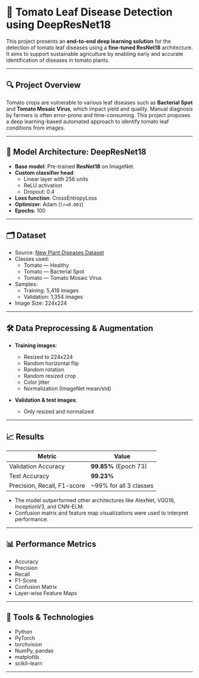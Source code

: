 # 🍅 Tomato Leaf Disease Detection using DeepResNet18

This project presents an **end-to-end deep learning solution** for the detection of tomato leaf diseases using a **fine-tuned ResNet18** architecture. It aims to support sustainable agriculture by enabling early and accurate identification of diseases in tomato plants.

---

## 🔍 Project Overview

Tomato crops are vulnerable to various leaf diseases such as **Bacterial Spot** and **Tomato Mosaic Virus**, which impact yield and quality. Manual diagnosis by farmers is often error-prone and time-consuming. This project proposes a deep learning-based automated approach to identify tomato leaf conditions from images.

---

## 🧠 Model Architecture: DeepResNet18

- **Base model**: Pre-trained **ResNet18** on ImageNet.
- **Custom classifier head**:
  - Linear layer with 256 units
  - ReLU activation
  - Dropout: 0.4
- **Loss function**: CrossEntropyLoss
- **Optimizer**: Adam (`lr=0.001`)
- **Epochs**: 100

---

## 🗂️ Dataset

- Source: [New Plant Diseases Dataset](https://www.kaggle.com/datasets/vipoooool/new-plant-diseases-dataset)
- Classes used:
  - Tomato — Healthy
  - Tomato — Bacterial Spot
  - Tomato — Tomato Mosaic Virus
- Samples:
  - Training: 5,418 images
  - Validation: 1,354 images
- Image Size: 224x224

---

## 🛠️ Data Preprocessing & Augmentation

- **Training images**:
  - Resized to 224x224
  - Random horizontal flip
  - Random rotation
  - Random resized crop
  - Color jitter
  - Normalization (ImageNet mean/std)
  
- **Validation & test images**:
  - Only resized and normalized

---

## 📈 Results

| Metric     | Value        |
|------------|--------------|
| Validation Accuracy | **99.85%** (Epoch 73) |
| Test Accuracy       | **99.23%** |
| Precision, Recall, F1-score | ~99% for all 3 classes |

- The model outperformed other architectures like AlexNet, VGG16, InceptionV3, and CNN-ELM.
- Confusion matrix and feature map visualizations were used to interpret performance.

---

## 📊 Performance Metrics

- Accuracy
- Precision
- Recall
- F1-Score
- Confusion Matrix
- Layer-wise Feature Maps

---

## 🔬 Tools & Technologies

- Python
- PyTorch
- torchvision
- NumPy, pandas
- matplotlib
- scikit-learn

---
